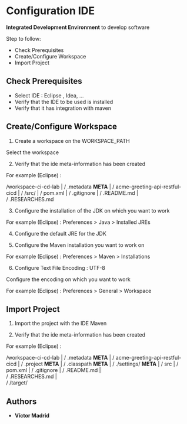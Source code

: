 # Configuration IDE

**Integrated Development Environment** to develop software

Step to follow:

* Check Prerequisites
* Create/Configure Workspace
* Import Project





## Check Prerequisites

* Select IDE : Eclipse , Idea, ...
* Verify that the IDE to be used is installed
* Verify that it has integration with maven





## Create/Configure Workspace

1. Create a workspace on the WORKSPACE_PATH

Select the workspace

2. Verify that the ide meta-information has been created

For example (Eclipse) : 

/workspace-ci-cd-lab
        |
        / .metadata                             **META**
        |
        / acme-greeting-api-restful-cicd
                |
                / /src/
                |
                / pom.xml
                |
                / .gitignore
                |
                / .README.md
                |              
                / .RESEARCHES.md

3. Configure the installation of the JDK on which you want to work

For example (Eclipse) : Preferences > Java > Installed JREs

4. Configure the default JRE for the JDK

5. Configure the Maven installation you want to work on

For example (Eclipse) : Preferences > Maven > Installations

6. Configure Text File Encoding : UTF-8

Configure the encoding on which you want to work

For example (Eclipse) : Preferences > General > Workspace





## Import Project

1. Import the project with the IDE Maven

2. Verify that the ide meta-information has been created

For example (Eclipse) : 

/workspace-ci-cd-lab
        |
        / .metadata                         **META**
        |
        / acme-greeting-api-restful-cicd
                |
                / .project                  **META**
                |
                / .classpath                **META**
                |
                / ./settings/               **META**
                |
                / src
                |
                / pom.xml
                |
                / .gitignore
                |
                / .README.md
                |              
                / .RESEARCHES.md
                |              
                / /target/



## Authors

* **Víctor Madrid**

